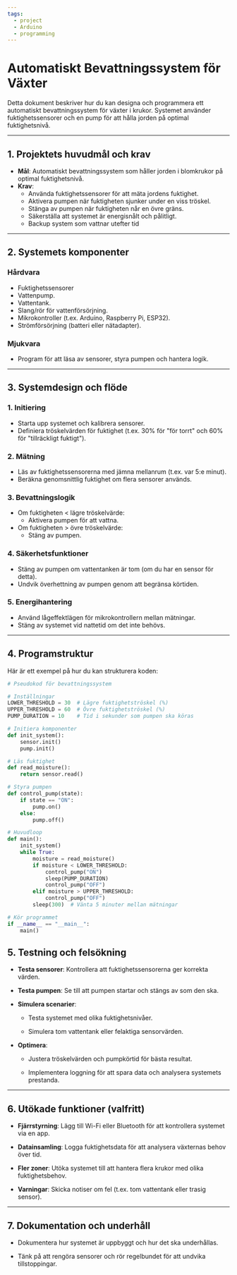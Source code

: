 ```yaml
---
tags:
  - project
  - Arduino
  - programming
---
```


# Automatiskt Bevattningssystem för Växter

Detta dokument beskriver hur du kan designa och programmera ett automatiskt bevattningssystem för växter i krukor. Systemet använder fuktighetssensorer och en pump för att hålla jorden på optimal fuktighetsnivå.

---

## 1. Projektets huvudmål och krav

- **Mål**: Automatiskt bevattningssystem som håller jorden i blomkrukor på optimal fuktighetsnivå.
- **Krav**:
  - Använda fuktighetssensorer för att mäta jordens fuktighet.
  - Aktivera pumpen när fuktigheten sjunker under en viss tröskel.
  - Stänga av pumpen när fuktigheten når en övre gräns.
  - Säkerställa att systemet är energisnålt och pålitligt.
  - Backup system som vattnar utefter tid

---

## 2. Systemets komponenter

### Hårdvara
- Fuktighetssensorer
- Vattenpump.
- Vattentank.
- Slang/rör för vattenförsörjning.
- Mikrokontroller (t.ex. Arduino, Raspberry Pi, ESP32).
- Strömförsörjning (batteri eller nätadapter).

### Mjukvara
- Program för att läsa av sensorer, styra pumpen och hantera logik.

---

## 3. Systemdesign och flöde

### 1. Initiering
- Starta upp systemet och kalibrera sensorer.
- Definiera tröskelvärden för fuktighet (t.ex. 30% för "för torrt" och 60% för "tillräckligt fuktigt").

### 2. Mätning
- Läs av fuktighetssensorerna med jämna mellanrum (t.ex. var 5:e minut).
- Beräkna genomsnittlig fuktighet om flera sensorer används.

### 3. Bevattningslogik
- Om fuktigheten < lägre tröskelvärde:
  - Aktivera pumpen för att vattna.
- Om fuktigheten > övre tröskelvärde:
  - Stäng av pumpen.

### 4. Säkerhetsfunktioner
- Stäng av pumpen om vattentanken är tom (om du har en sensor för detta).
- Undvik överhettning av pumpen genom att begränsa körtiden.

### 5. Energihantering
- Använd lågeffektlägen för mikrokontrollern mellan mätningar.
- Stäng av systemet vid nattetid om det inte behövs.

---

## 4. Programstruktur

Här är ett exempel på hur du kan strukturera koden:

```python
# Pseudokod för bevattningssystem

# Inställningar
LOWER_THRESHOLD = 30  # Lägre fuktighetströskel (%)
UPPER_THRESHOLD = 60  # Övre fuktighetströskel (%)
PUMP_DURATION = 10    # Tid i sekunder som pumpen ska köras

# Initiera komponenter
def init_system():
    sensor.init()
    pump.init()

# Läs fuktighet
def read_moisture():
    return sensor.read()

# Styra pumpen
def control_pump(state):
    if state == "ON":
        pump.on()
    else:
        pump.off()

# Huvudloop
def main():
    init_system()
    while True:
        moisture = read_moisture()
        if moisture < LOWER_THRESHOLD:
            control_pump("ON")
            sleep(PUMP_DURATION)
            control_pump("OFF")
        elif moisture > UPPER_THRESHOLD:
            control_pump("OFF")
        sleep(300)  # Vänta 5 minuter mellan mätningar

# Kör programmet
if __name__ == "__main__":
    main()
```


## 5. Testning och felsökning

- **Testa sensorer**: Kontrollera att fuktighetssensorerna ger korrekta värden.
    
- **Testa pumpen**: Se till att pumpen startar och stängs av som den ska.
    
- **Simulera scenarier**:
    
    - Testa systemet med olika fuktighetsnivåer.
        
    - Simulera tom vattentank eller felaktiga sensorvärden.
        
- **Optimera**:
    
    - Justera tröskelvärden och pumpkörtid för bästa resultat.
        
    - Implementera loggning för att spara data och analysera systemets prestanda.
        

---

## 6. Utökade funktioner (valfritt)

- **Fjärrstyrning**: Lägg till Wi-Fi eller Bluetooth för att kontrollera systemet via en app.
    
- **Datainsamling**: Logga fuktighetsdata för att analysera växternas behov över tid.
    
- **Fler zoner**: Utöka systemet till att hantera flera krukor med olika fuktighetsbehov.
    
- **Varningar**: Skicka notiser om fel (t.ex. tom vattentank eller trasig sensor).
    

---

## 7. Dokumentation och underhåll

- Dokumentera hur systemet är uppbyggt och hur det ska underhållas.
    
- Tänk på att rengöra sensorer och rör regelbundet för att undvika tillstoppingar.